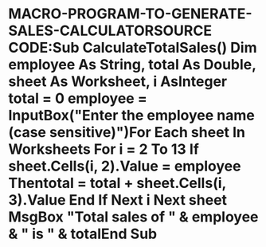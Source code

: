 # MACRO-PROGRAM-TO-GENERATE-SALES-CALCULATORSOURCE CODE:Sub CalculateTotalSales() Dim employee As String, total As Double, sheet As Worksheet, i AsInteger total = 0 employee = InputBox("Enter the employee name (case sensitive)")For Each sheet In Worksheets For i = 2 To 13 If sheet.Cells(i, 2).Value = employee Thentotal = total + sheet.Cells(i, 3).Value End If Next i Next sheet MsgBox "Total sales of " & employee & " is " & totalEnd Sub

